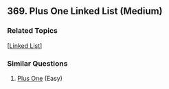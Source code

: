 <!--|This file generated by command(leetcode description); DO NOT EDIT.    |-->
<!--+----------------------------------------------------------------------+-->
<!--|@author    Openset <openset.wang@gmail.com>                           |-->
<!--|@link      https://github.com/openset                                 |-->
<!--|@home      https://github.com/openset/leetcode                        |-->
<!--+----------------------------------------------------------------------+-->

## 369. Plus One Linked List (Medium)



### Related Topics
  [[Linked List](https://github.com/openset/leetcode/tree/master/tag/linked-list/README.md)]

### Similar Questions
  1. [Plus One](https://github.com/openset/leetcode/tree/master/problems/plus-one) (Easy)
